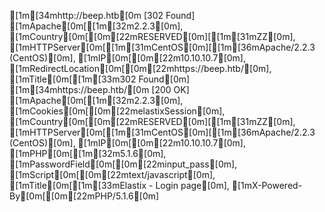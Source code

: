 [1m[34mhttp://beep.htb[0m [302 Found] [1mApache[0m[[1m[32m2.2.3[0m], [1mCountry[0m[[0m[22mRESERVED[0m][[1m[31mZZ[0m], [1mHTTPServer[0m[[1m[31mCentOS[0m][[1m[36mApache/2.2.3 (CentOS)[0m], [1mIP[0m[[0m[22m10.10.10.7[0m], [1mRedirectLocation[0m[[0m[22mhttps://beep.htb/[0m], [1mTitle[0m[[1m[33m302 Found[0m]
[1m[34mhttps://beep.htb/[0m [200 OK] [1mApache[0m[[1m[32m2.2.3[0m], [1mCookies[0m[[0m[22melastixSession[0m], [1mCountry[0m[[0m[22mRESERVED[0m][[1m[31mZZ[0m], [1mHTTPServer[0m[[1m[31mCentOS[0m][[1m[36mApache/2.2.3 (CentOS)[0m], [1mIP[0m[[0m[22m10.10.10.7[0m], [1mPHP[0m[[1m[32m5.1.6[0m], [1mPasswordField[0m[[0m[22minput_pass[0m], [1mScript[0m[[0m[22mtext/javascript[0m], [1mTitle[0m[[1m[33mElastix - Login page[0m], [1mX-Powered-By[0m[[0m[22mPHP/5.1.6[0m]
